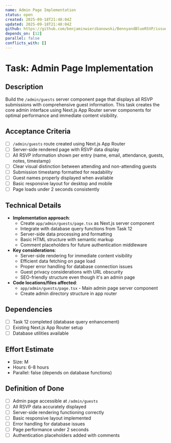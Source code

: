 ```yaml
---
name: Admin Page Implementation
status: open
created: 2025-09-18T21:48:04Z
updated: 2025-09-18T21:48:04Z
github: https://github.com/benjaminwierzbanowski/BennyandBlueRSVP/issues/13
depends_on: [12]
parallel: false
conflicts_with: []
---
```


# Task: Admin Page Implementation

## Description
Build the `/admin/guests` server component page that displays all RSVP submissions with comprehensive guest information. This task creates the core admin interface using Next.js App Router server components for optimal performance and immediate content visibility.

## Acceptance Criteria
- [ ] `/admin/guests` route created using Next.js App Router
- [ ] Server-side rendered page with RSVP data display
- [ ] All RSVP information shown per entry (name, email, attendance, guests, notes, timestamp)
- [ ] Clear visual distinction between attending and non-attending guests
- [ ] Submission timestamp formatted for readability
- [ ] Guest names properly displayed when available
- [ ] Basic responsive layout for desktop and mobile
- [ ] Page loads under 2 seconds consistently

## Technical Details
- **Implementation approach**:
  - Create `app/admin/guests/page.tsx` as Next.js server component
  - Integrate with database query functions from Task 12
  - Server-side data processing and formatting
  - Basic HTML structure with semantic markup
  - Comment placeholders for future authentication middleware
- **Key considerations**:
  - Server-side rendering for immediate content visibility
  - Efficient data fetching on page load
  - Proper error handling for database connection issues
  - Guest privacy considerations with URL obscurity
  - SEO-friendly structure even though it's an admin page
- **Code locations/files affected**:
  - `app/admin/guests/page.tsx` - Main admin page server component
  - Create admin directory structure in app router

## Dependencies
- [ ] Task 12 completed (database query enhancement)
- [ ] Existing Next.js App Router setup
- [ ] Database utilities available

## Effort Estimate
- Size: M
- Hours: 6-8 hours
- Parallel: false (depends on database functions)

## Definition of Done
- [ ] Admin page accessible at `/admin/guests`
- [ ] All RSVP data accurately displayed
- [ ] Server-side rendering functioning correctly
- [ ] Basic responsive layout implemented
- [ ] Error handling for database issues
- [ ] Page performance under 2 seconds
- [ ] Authentication placeholders added with comments